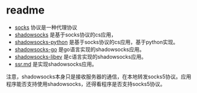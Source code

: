 # readme

- [socks](socks.md) 协议是一种代理协议
- [shadowsocks](shadowsocks.md) 是基于socks协议的cs应用，
- [shadowsocks-python](shadowsocks-python.md) 是基于socks协议的cs应用，基于python实现。
- [shadowsocks-go](shadowsocks-go2.md) 是go语言实现的shadowsocks应用。
- [shadowsocks-libev](ss-libev.md) 是c语言实现的shadowsocks应用。
- [ssr.md](ssr.md) 是实现shadowsocks应用。

注意，shadowsocks本身只是接收服务器的通信，在本地转发socks5协议。应用程序能否支持使用shadowsocks，还得看程序是否支持socks5协议。